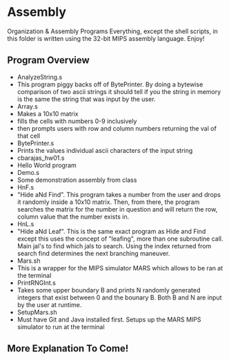 # Assembly
Organization &amp; Assembly Programs
Everything, except the shell scripts, in this folder is written using the 32-bit MIPS assembly language. Enjoy!

## Program Overview
- AnalyzeString.s
 - This program piggy backs off of BytePrinter. By doing a bytewise comparison of two ascii strings it should tell if you the string in memory is the same the string that was input by the user.
- Array.s
 - Makes a 10x10 matrix
 - fills the cells with numbers 0-9 inclusively
 - then prompts users with row and column numbers returning the val of that cell
- BytePrinter.s
 - Prints the values individual ascii characters of the input string
- cbarajas_hw01.s
 - Hello World program
- Demo.s
 - Some demonstration assembly from class
- HnF.s
 - "Hide aNd Find". This program takes a number from the user and drops it randomly inside a 10x10 matrix. Then, from there, the program searches the matrix for the number in question and will return the row, column value that the number exists in.
- HnL.s
 - "Hide aNd Leaf". This is the same exact program as Hide and Find except this uses the concept of "leafing", more than one subroutine call. Main jal's to find which jals to search. Using the index returned from search find determines the next branching maneuver.
- Mars.sh
 - This is a wrapper for the MIPS simulator MARS which allows to be ran at the terminal
- PrintRNGInt.s
 - Takes some upper boundary B and prints N randomly generated integers that exist between 0 and the bounary B. Both B and N are input by the user at runtime.
- SetupMars.sh
 - Must have Git and Java installed first. Setups up the MARS MIPS simulator to run at the terminal

## More Explanation To Come!